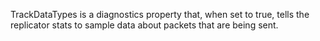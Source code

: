 TrackDataTypes is a diagnostics property that, when set to true, tells the replicator stats to sample data about packets that are being sent.